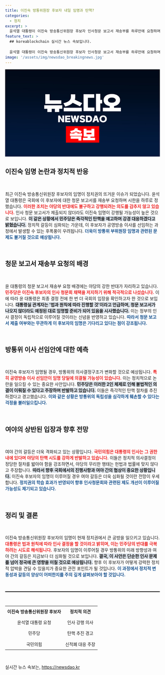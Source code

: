 ```yaml
---
title: 이진숙 방통위원장 후보자 내일 임명과 탄핵?
categories:
  - 정치
excerpt: >
  윤석열 대통령이 이진숙 방송통신위원장 후보자 인사청문 보고서 재송부를 하루만에 요청하며 임명 강행 의지를 드러냈습니다. 민주당은 즉각 탄핵 움직임을 보이며 갈등이 격화될 조짐입니다. 이 치열한 정치적 공방, 그 배후의 진실은 무엇일까요?
feature_text: >
  ## koreablockchain 실시간 뉴스 속보입니다.

  윤석열 대통령이 이진숙 방송통신위원장 후보자 인사청문 보고서 재송부를 하루만에 요청하며 임명 강행 의지를 드러냈습니다. 민주당은 즉각 탄핵 움직임을 보이며 갈등이 격화될 조짐입니다. 이 치열한 정치적 공방, 그 배후의 진실은 무엇일까요?
image: '/assets/img/newsdao_breakingnews.jpg'
---
```


<p><img src="/assets/img/newsdao_breakingnews.jpg" alt="koreablockchain 속보" /></p>

<h2 data-ke-size="size26">이진숙 임명 논란과 정치적 반응</h2>

<p data-ke-size="size16">&nbsp;</p>

<p>최근 이진숙 방송통신위원장 후보자의 임명이 정치권의 뜨거운 이슈가 되었습니다. 윤석열 대통령은 국회에 이 후보자에 대한 청문 보고서를 재송부 요청하며 시한을 하루로 정했습니다. <b><span style="color: #ee2323;">이러한 조치는 야당의 반대에도 불구하고 강행되려는 의도를 감추지 않고 있습니다.</span></b> 인사 청문 보고서가 제출되지 않더라도 이진숙 임명이 강행될 가능성이 높은 것으로 보입니다. <b><span style="background-color: #21538527;">이 같은 상황에서 민주당은 즉각적인 탄핵을 예고하며 강경 대응하겠다고 밝혔습니다.</span></b> 정치적 갈등이 심화되는 가운데, 이 후보자가 공영방송 이사를 선임하는 과정에서 발생할 수 있는 후폭풍이 우려됩니다. <b><span style="color: #1a5490;">더욱이 방통위 부위원장 임명과 관련된 문제도 불거질 것으로 예상됩니다.</span></b> </p>

<p><br/></p>

<h2 data-ke-size="size26">청문 보고서 재송부 요청의 배경</h2>

<p data-ke-size="size16">&nbsp;</p>

<p>윤 대통령의 청문 보고서 재송부 요청 배경에는 야당의 강한 반대가 자리하고 있습니다. <b><span style="color: #ee2323;">민주당은 이진숙 후보자의 인사 청문회 채택을 저지하기 위해 적극적으로 나섰습니다.</span></b> 이에 따라 윤 대통령은 최종 결정 전에 한 번 더 국회의 입장을 확인하고자 한 것으로 보입니다. <b><span style="background-color: #21538527;">대통령실 관계자는 '법과 원칙에 따라 진행할 것'이라고 언급하며, 청문 보고서가 나오지 않더라도 예정된 대로 임명할 준비가 되어 있음을 시사했습니다.</span></b> 이는 정부의 인사 결정이 독립적으로 이루어질 것이라는 신념을 반영하고 있습니다. <b><span style="color: #1a5490;">따라서 청문 보고서 제출 여부와는 무관하게 이 후보자의 임명은 기다리고 있다는 점이 강조됩니다.</span></b> </p>

<p><br/></p>

<h2 data-ke-size="size26">방통위 이사 선임안에 대한 예측</h2>

<p data-ke-size="size16">&nbsp;</p>

<p>이진숙 후보자가 임명될 경우, 방통위의 의사결정구조가 변화할 것으로 예상됩니다. <b><span style="color: #ee2323;">특히 공영방송 이사 선임안이 임명 당일에 의결될 가능성이 있습니다.</span></b> 이는 정치적으로 논란을 일으킬 수 있는 중요한 사안입니다. <b><span style="background-color: #21538527;">민주당은 이러한 2인 체제로 인해 불법적인 의결이 이뤄질 수 있다고 주장하며 반발하고 있습니다.</span></b> 이들은 즉각적인 탄핵 절차를 추진하겠다고 경고했습니다. <b><span style="color: #1a5490;">이와 같은 상황은 방통위의 독립성을 심각하게 훼손할 수 있다는 걱정을 불러일으킵니다.</span></b> </p>

<p><br/></p>

<h2 data-ke-size="size26">여야의 상반된 입장과 향후 전망</h2>

<p data-ke-size="size16">&nbsp;</p>

<p>여야 간의 갈등은 더욱 격화되고 있는 상황입니다. <b><span style="color: #ee2323;">국민의힘은 대통령의 인사는 그 권한 내에 있다며 야당의 탄핵 시도를 강하게 반발하고 있습니다.</span></b> 이들은 정치적 의사결정이 정당한 절차를 밟아야 함을 강조하면서, 야당의 무리한 행태는 헌법과 법률에 맞지 않다고 주장합니다. <b><span style="background-color: #21538527;">따라서 향후 국회에서의 진행사항과 여야 간의 협상이 중요한 상황입니다.</span></b> 이진숙 후보자의 임명이 이루어질 경우 여야 갈등은 더욱 심화될 것이란 전망이 우세합니다. <b><span style="color: #1a5490;">정치권의 학습 효과가 반영되어 향후 인사청문회와 관련된 제도 개선이 이루어질 가능성도 제기되고 있습니다.</span></b> </p>

<p><br/></p>

<h2 data-ke-size="size26">정리 및 결론</h2>

<p data-ke-size="size16">&nbsp;</p>

<p>이진숙 방송통신위원장 후보자의 임명이 현재 정치권에서 큰 공방을 일으키고 있습니다. <b><span style="color: #ee2323;">대통령은 법과 원칙에 따라 인사 결정을 할 것이라고 밝히며, 이는 민주당의 반대를 극복하려는 시도로 해석됩니다.</span></b> 후보자의 임명이 이루어질 경우 방통위의 미래 방향성과 여야 간의 갈등은 지금보다 더 심화될 것으로 보입니다. <b><span style="background-color: #21538527;">결국, 이 사안은 단순한 인사 문제를 넘어 정국에 큰 영향을 미칠 것으로 예상됩니다.</span></b> 향후 이 후보자가 어떻게 강력한 정치적 압박을 견딜 수 있을지가 중요한 관전 포인트가 될 것입니다. <b><span style="color: #1a5490;">이 과정에서 정치적 변동성과 갈등의 양상이 어떠한지를 주의 깊게 살펴보아야 할 것입니다.</span></b> </p>

<p data-ke-size="size16">&nbsp;</p>

<p><hr style="height: 2px; background-color: #000;"><p data-ke-size="size16">&nbsp;</p></p>

<table style="width: 100%; border-spacing: 0px; border-collapse: collapse;">
  <tr>
    <td style="text-align: center; height: 30px;"><b>이진숙 방송통신위원장 후보자</b></td>
    <td style="text-align: center; height: 30px;"><b>정치적 의견</b></td>
  </tr>
  <tr>
    <td style="text-align: center; height: 30px;">윤석열 대통령 요청</td>
    <td style="text-align: center; height: 30px;">인사 강행 의사</td>
  </tr>
  <tr>
    <td style="text-align: center; height: 30px;">민주당</td>
    <td style="text-align: center; height: 30px;">탄핵 추진 경고</td>
  </tr>
  <tr>
    <td style="text-align: center; height: 30px;">국민의힘</td>
    <td style="text-align: center; height: 30px;">신적폐 대응 주장</td>
  </tr>
</table>

<p data-ke-size="size16">&nbsp;</p>
실시간 뉴스 속보는, <a href="https://newsdao.kr" rel="dofollow">https://newsdao.kr</a>


